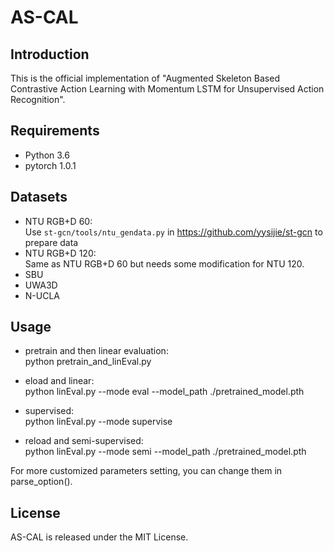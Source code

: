 # AS-CAL

## Introduction
This is the official implementation of "Augmented Skeleton Based Contrastive Action Learning with Momentum LSTM for Unsupervised Action Recognition". 
## Requirements
- Python 3.6
- pytorch 1.0.1
## Datasets
- NTU RGB+D 60:  
Use `st-gcn/tools/ntu_gendata.py` in https://github.com/yysijie/st-gcn to prepare data
- NTU RGB+D 120:  
Same as NTU RGB+D 60 but needs some modification for NTU 120.
- SBU
- UWA3D
- N-UCLA


## Usage
- pretrain and then linear evaluation:  
  python  pretrain_and_linEval.py

- eload and linear:  
python linEval.py --mode eval --model_path ./pretrained_model.pth

- supervised:  
python linEval.py --mode supervise

- reload and semi-supervised:  
python linEval.py --mode semi --model_path ./pretrained_model.pth

For more customized parameters setting, you can change them in parse_option(). 
## License
AS-CAL is released under the MIT License.
